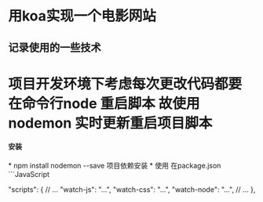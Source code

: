 # 用koa实现一个电影网站
## 记录使用的一些技术
# 项目开发环境下考虑每次更改代码都要 在命令行node 重启脚本  故使用 nodemon  实时更新重启项目脚本
<h4>安装</h4>
* npm install nodemon --save  项目依赖安装
* 使用  在package.json
```JavaScript

  "scripts": {
        // ...
        "watch-js": "...",
        "watch-css": "...",
        "watch-node": "...",
        // ...
    },
```